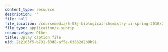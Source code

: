 ```yaml
---
content_type: resource
description: ''
file: null
file_location: /coursemedia/5-08j-biological-chemistry-ii-spring-2016/2e2163f5b79153d8af5e63662d2b9b91_Dz8G2XoPrkM.vtt
file_type: application/x-subrip
resourcetype: Other
title: 3play caption file
uid: 2e2163f5-b791-53d8-af5e-63662d2b9b91
---
```

